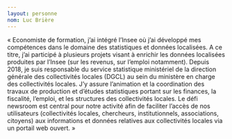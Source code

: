 ```yaml
---
layout: personne
nom: Luc Brière
---
```


« Economiste de formation, j’ai intégré l’Insee où j’ai développé mes compétences dans le domaine des statistiques et données localisées. A ce titre, j’ai participé à plusieurs projets visant à enrichir les données localisées produites par l’Insee (sur les revenus, sur l’emploi notamment). Depuis 2018, je suis responsable du service statistique ministériel de la direction générale des collectivités locales (DGCL) au sein du ministère en charge des collectivités locales. J’y assure l’animation et la coordination des travaux de production et d’études statistiques portant sur les finances, la fiscalité, l’emploi, et les structures des collectivités locales. Le défi newsroom est central pour notre activité afin de faciliter l’accès de nos utilisateurs (collectivités locales, chercheurs, institutionnels, associations, citoyens) aux informations et données relatives aux collectivités locales via un portail web ouvert. »
